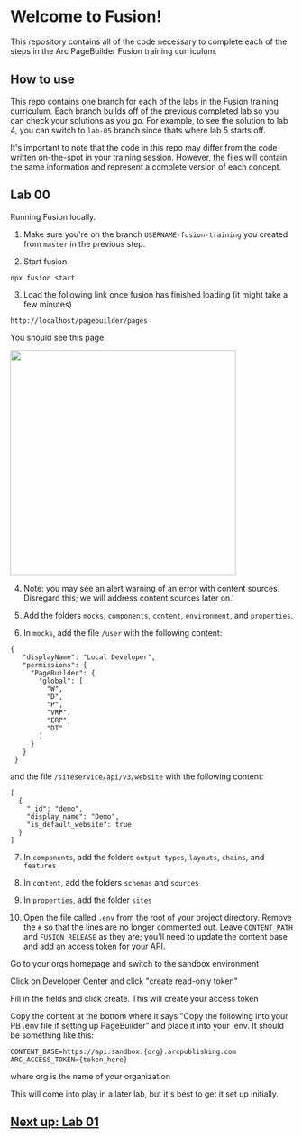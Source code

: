 # Welcome to Fusion!

This repository contains all of the code necessary to complete each of the steps in the Arc PageBuilder Fusion training curriculum.

## How to use
This repo contains one branch for each of the labs in the Fusion training curriculum. Each branch builds off of the previous completed lab so you can check your solutions as you go. For example, to see the solution to lab 4, you can switch to `lab-05` branch since thats where lab 5 starts off.

It's important to note that the code in this repo may differ from the code written on-the-spot in your training session. However, the files will contain the same information and represent a complete version of each concept.

## Lab 00
Running Fusion locally.

1. Make sure you're on the branch `USERNAME-fusion-training` you created from `master` in the previous step.

2. Start fusion
```
npx fusion start
```

3. Load the following link once fusion has finished loading (it might take a few minutes)
```
http://localhost/pagebuilder/pages
```
You should see this page

<img src="https://user-images.githubusercontent.com/39777478/113511765-92926000-952f-11eb-9a89-d1a42ef15d96.jpeg" width="400" height="400">

4. Note: you may see an alert warning of an error with content sources. Disregard this; we will address content sources later on.'

5. Add the folders `mocks`, `components`, `content`, `environment`, and `properties`.

6. In `mocks`, add the file `/user` with the following content:

```
{
   "displayName": "Local Developer",
   "permissions": {
     "PageBuilder": {
       "global": [
         "W",
         "D",
         "P",
         "VRP",
         "ERP",
         "DT"
       ]
     }
   }
 } 
```

and the file `/siteservice/api/v3/website` with the following content:

```
[
  {
    "_id": "demo",
    "display_name": "Demo",
    "is_default_website": true
  }
]
```

7. In `components`, add the folders `output-types`, `layouts`, `chains`, and `features`

8. In `content`, add the folders `schemas` and `sources`

9. In `properties`, add the folder `sites`

10. Open the file called `.env` from the root of your project directory. Remove the `#` so that the lines are no longer commented out. Leave `CONTENT_PATH` and `FUSION_RELEASE` as they are; you'll need to update the content base and add an access token for your API.

Go to your orgs homepage and switch to the sandbox environment

Click on Developer Center and click "create read-only token"

Fill in the fields and click create. This will create your access token

Copy the content at the bottom where it says "Copy the following into your PB .env file if setting up PageBuilder" and place it into your .env. It should be something like this:

```
CONTENT_BASE=https://api.sandbox.{org}.arcpublishing.com 
ARC_ACCESS_TOKEN={token_here}
```

where org is the name of your organization

This will come into play in a later lab, but it's best to get it set up initially. 


## [Next up: Lab 01](https://github.com/wapopartners/Fusion-Training-User-Stories/tree/lab-01)
